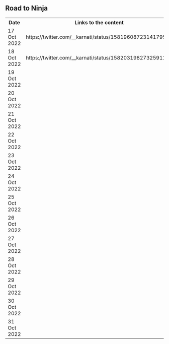 ## Road to Ninja

<table>
<tr>
<th>
Date</th>
<th>
Links to the content</th>
</th>
<!--- Actual data from 17 Oct --!>

<tr>
<td> 17 Oct 2022
</td>
<td>
<!----Work in Progress--!>
https://twitter.com/__karnati/status/1581960872314179584
</td>
</tr>

<tr>
<td> 18 Oct 2022
</td>
<td>
<!----Work in Progress--!>
https://twitter.com/__karnati/status/1582031982732591104
</td>
</tr>

<tr>
<td> 19 Oct 2022
</td>
<td>
<!----Work in Progress--!>
</td>
</tr>

<tr>
<td> 20 Oct 2022
</td>
<td>
<!----Work in Progress--!>
</td>
</tr>

<tr>
<td> 21 Oct 2022
</td>
<td>
<!----Work in Progress--!>
</td>
</tr>

<tr>
<td> 22 Oct 2022
</td>
<td>
<!----Work in Progress--!>
</td>
</tr>

<tr>
<td> 23 Oct 2022
</td>
<td>
<!----Work in Progress--!>
</td>
</tr>

<tr>
<td> 24 Oct 2022
</td>
<td>
<!----Work in Progress--!>
</td>
</tr>

<tr>
<td> 25 Oct 2022
</td>
<td>
<!----Work in Progress--!>
</td>
</tr>

<tr>
<td> 26 Oct 2022
</td>
<td>
<!----Work in Progress--!>
</td>
</tr>

<tr>
<td> 27 Oct 2022
</td>
<td>
<!----Work in Progress--!>
</td>
</tr>

<tr>
<td> 28 Oct 2022
</td>
<td>
<!----Work in Progress--!>
</td>
</tr>

<tr>
<td> 29 Oct 2022
</td>
<td>
<!----Work in Progress--!>
</td>
</tr>

<tr>
<td> 30 Oct 2022
</td>
<td>
<!----Work in Progress--!>
</td>
</tr>

<tr>
<td> 31 Oct 2022
</td>
<td>
<!----Work in Progress--!>
</td>
</tr>

</table>
